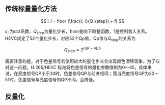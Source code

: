 ## 传统标量量化方法
 
$$
l_i = floor (\frac{c_i}{Q_{step}} + f)
$$
 
$c_i$ 为dct系数，$Q_{step}$为量化步长，floor是向下取整函数，f是控制舍入关系。HEVC规定了52个量化步长，对应52个Qp值，Qp值与$Q_{step}$的关系为
 
$$
Q_{step} = 2^{(QP-4)/6}
$$
 
需要注意的是，对于色差信号若使用较大的量化步长会出现颜色漂移现象。为了应对这一问题，H.265/HEVC 标准将色差信号的量化参数限制为0～45。具体来说，在亮度信号QP小于30时，色差信号QP与前者相同；而当亮度信号QP为30～51时，色差信号与亮度信号的QP不同，会降低。
 
## 反量化